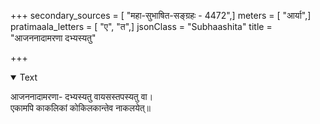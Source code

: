 +++
secondary_sources = [ "महा-सुभाषित-सङ्ग्रहः - 4472",]
meters = [ "आर्या",]
pratimaala_letters = [ "ए", "त",]
jsonClass = "Subhaashita"
title = "आजननादामरणा दभ्यस्यतु"

+++

<details open><summary>Text</summary>

आजननादामरणा- दभ्यस्यतु वायसस्तपस्यतु वा।  
एकामपि काकलिकां कोकिलकान्तेव नाकलयेत्॥
</details>
